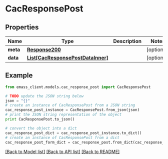 # CacResponsePost


## Properties
Name | Type | Description | Notes
------------ | ------------- | ------------- | -------------
**meta** | [**Response200**](Response200.md) |  | [optional] 
**data** | [**List[CacResponsePostDataInner]**](CacResponsePostDataInner.md) |  | [optional] 

## Example

```python
from emass_client.models.cac_response_post import CacResponsePost

# TODO update the JSON string below
json = "{}"
# create an instance of CacResponsePost from a JSON string
cac_response_post_instance = CacResponsePost.from_json(json)
# print the JSON string representation of the object
print CacResponsePost.to_json()

# convert the object into a dict
cac_response_post_dict = cac_response_post_instance.to_dict()
# create an instance of CacResponsePost from a dict
cac_response_post_form_dict = cac_response_post.from_dict(cac_response_post_dict)
```
[[Back to Model list]](../README.md#documentation-for-models) [[Back to API list]](../README.md#documentation-for-api-endpoints) [[Back to README]](../README.md)


